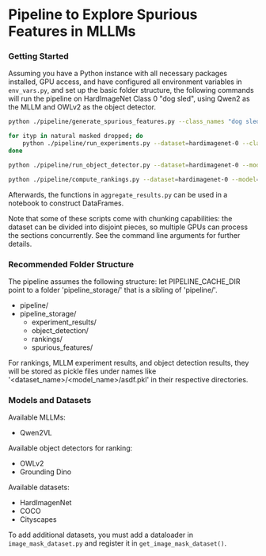 # Pipeline to Explore Spurious Features in MLLMs

### Getting Started

Assuming you have a Python instance with all necessary packages installed, GPU access, and have configured all environment variables in `env_vars.py`, and set up the basic folder structure, the following commands will run the pipeline on HardImageNet Class 0 "dog sled", using Qwen2 as the MLLM and OWLv2 as the object detector.

```bash
python ./pipeline/generate_spurious_features.py --class_names "dog sled" "howler monkey" --file_names "hardimagenet-0" "hardimagenet-1"

for ityp in natural masked dropped; do
	python ./pipeline/run_experiments.py --dataset=hardimagenet-0 --class_name="dog sled" --img_type=$ityp --mllm=qwen
done

python ./pipeline/run_object_detector.py --dataset=hardimagenet-0 --model=owl --spur_feat_file=hardimagenet-0.txt 

python ./pipeline/compute_rankings.py --dataset=hardimagenet-0 --model=owl --spur_feat_file=hardimagenet-0.txt
```

Afterwards, the functions in `aggregate_results.py` can be used in a notebook to construct DataFrames.

Note that some of these scripts come with chunking capabilities: the dataset can be divided into disjoint pieces, so multiple GPUs can process the sections concurrently. See the command line arguments for further details.


### Recommended Folder Structure

The pipeline assumes the following structure: let PIPELINE_CACHE_DIR point to a folder 'pipeline_storage/' that is a sibling of 'pipeline/'.

- pipeline/
- pipeline_storage/
	- experiment_results/
	- object_detection/
	- rankings/
	- spurious_features/

For rankings, MLLM experiment results, and object detection results, they will be stored as pickle files under names like '<dataset_name>/<model_name>/asdf.pkl' in their respective directories.
	


### Models and Datasets

Available MLLMs:
- Qwen2VL

Available object detectors for ranking:
- OWLv2
- Grounding Dino

Available datasets:
- HardImagenNet
- COCO
- Cityscapes

To add additional datasets, you must add a dataloader in `image_mask_dataset.py` and register it in `get_image_mask_dataset()`.
